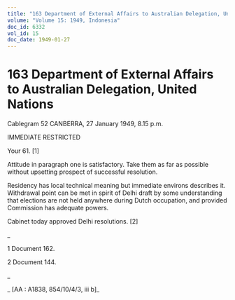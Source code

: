 ```yaml
---
title: "163 Department of External Affairs to Australian Delegation, United Nations"
volume: "Volume 15: 1949, Indonesia"
doc_id: 6332
vol_id: 15
doc_date: 1949-01-27
---
```


# 163 Department of External Affairs to Australian Delegation, United Nations

Cablegram 52 CANBERRA, 27 January 1949, 8.15 p.m.

IMMEDIATE RESTRICTED

Your 61. [1]

Attitude in paragraph one is satisfactory. Take them as far as possible without upsetting prospect of successful resolution.

Residency has local technical meaning but immediate environs describes it. Withdrawal point can be met in spirit of Delhi draft by some understanding that elections are not held anywhere during Dutch occupation, and provided Commission has adequate powers.

Cabinet today approved Delhi resolutions. [2]

_

1 Document 162.

2 Document 144.

_

_ [AA : A1838, 854/10/4/3, iii b]_
